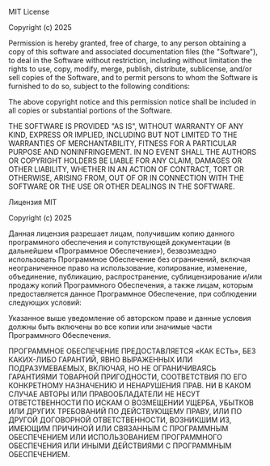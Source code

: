 MIT License

Copyright (c) 2025

Permission is hereby granted, free of charge, to any person obtaining a copy
of this software and associated documentation files (the "Software"), to deal
in the Software without restriction, including without limitation the rights
to use, copy, modify, merge, publish, distribute, sublicense, and/or sell
copies of the Software, and to permit persons to whom the Software is
furnished to do so, subject to the following conditions:

The above copyright notice and this permission notice shall be included in all
copies or substantial portions of the Software.

THE SOFTWARE IS PROVIDED "AS IS", WITHOUT WARRANTY OF ANY KIND, EXPRESS OR
IMPLIED, INCLUDING BUT NOT LIMITED TO THE WARRANTIES OF MERCHANTABILITY,
FITNESS FOR A PARTICULAR PURPOSE AND NONINFRINGEMENT. IN NO EVENT SHALL THE
AUTHORS OR COPYRIGHT HOLDERS BE LIABLE FOR ANY CLAIM, DAMAGES OR OTHER
LIABILITY, WHETHER IN AN ACTION OF CONTRACT, TORT OR OTHERWISE, ARISING FROM,
OUT OF OR IN CONNECTION WITH THE SOFTWARE OR THE USE OR OTHER DEALINGS IN THE
SOFTWARE.

Лицензия MIT

Copyright (c) 2025

Данная лицензия разрешает лицам, получившим копию данного программного обеспечения 
и сопутствующей документации (в дальнейшем «Программное Обеспечение»), безвозмездно 
использовать Программное Обеспечение без ограничений, включая неограниченное право 
на использование, копирование, изменение, объединение, публикацию, распространение, 
сублицензирование и/или продажу копий Программного Обеспечения, а также лицам, 
которым предоставляется данное Программное Обеспечение, при соблюдении следующих условий:

Указанное выше уведомление об авторском праве и данные условия должны быть включены 
во все копии или значимые части Программного Обеспечения.

ПРОГРАММНОЕ ОБЕСПЕЧЕНИЕ ПРЕДОСТАВЛЯЕТСЯ «КАК ЕСТЬ», БЕЗ КАКИХ-ЛИБО ГАРАНТИЙ, 
ЯВНО ВЫРАЖЕННЫХ ИЛИ ПОДРАЗУМЕВАЕМЫХ, ВКЛЮЧАЯ, НО НЕ ОГРАНИЧИВАЯСЬ ГАРАНТИЯМИ 
ТОВАРНОЙ ПРИГОДНОСТИ, СООТВЕТСТВИЯ ПО ЕГО КОНКРЕТНОМУ НАЗНАЧЕНИЮ И НЕНАРУШЕНИЯ ПРАВ. 
НИ В КАКОМ СЛУЧАЕ АВТОРЫ ИЛИ ПРАВООБЛАДАТЕЛИ НЕ НЕСУТ ОТВЕТСТВЕННОСТИ ПО ИСКАМ О ВОЗМЕЩЕНИИ 
УЩЕРБА, УБЫТКОВ ИЛИ ДРУГИХ ТРЕБОВАНИЙ ПО ДЕЙСТВУЮЩЕМУ ПРАВУ, ИЛИ ПО ДРУГОЙ ДОГОВОРНОЙ 
ОТВЕТСТВЕННОСТИ, ВОЗНИКШИМ ИЗ, ИМЕЮЩИМ ПРИЧИНОЙ ИЛИ СВЯЗАННЫМ С ПРОГРАММНЫМ ОБЕСПЕЧЕНИЕМ 
ИЛИ ИСПОЛЬЗОВАНИЕМ ПРОГРАММНОГО ОБЕСПЕЧЕНИЯ ИЛИ ИНЫМИ ДЕЙСТВИЯМИ С ПРОГРАММНЫМ ОБЕСПЕЧЕНИЕМ.